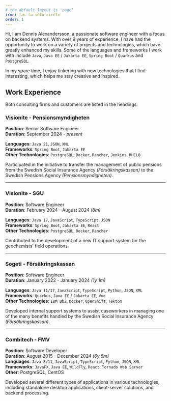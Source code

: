 ```yaml
---
# the default layout is 'page'
icon: fas fa-info-circle
order: 1
---
```


Hi, I am Dennis Alexandersson, a passionate software engineer with a focus on backend systems. With over 9 years of experience, I have had the opportunity to work on a variety of projects and technologies, which have greatly enhanced my skills. Some of the languages and frameworks I work with include `Java`, `Java EE` / `Jakarta EE`, `Spring Boot` / `Quarkus` and `PostgreSQL`.

In my spare time, I enjoy tinkering with new technologies that I find interesting, which helps me stay creative and inspired.


## Work Experience

Both consulting firms and customers are listed in the headings.

### Visionite - Pensionsmyndigheten
**Position**: Senior Software Engineer  
**Duration**: September 2024 - *present*

**Languages**: `Java 21`, `JSON`, `XML`  
**Frameworks**: `Spring Boot`, `Jakarta EE`   
**Other Technologies**: `PostgreSQL`, `Docker`, `Rancher`, `Jenkins`, `RHEL8`

Participated in the initiative to transfer the management of public pensions from the Swedish Social Insurance Agency *(Försäkringskassan)* to the Swedish Pensions Agency *(Pensionsmyndigheten)*.

---

### Visionite - SGU
**Position**: Software Engineer  
**Duration**: February 2024 - August 2024 *(8m)*

**Languages**: `Java 17`, `JavaScript`, `TypeScript`, `JSON`  
**Frameworks**: `Spring Boot`, `Jakarta EE`, `React`  
**Other Technologies**: `PostgreSQL`, `Docker`, `Rancher`

Contributed to the development of a new IT support system for the geochemists' field operations.

---

### Sogeti - Försäkringskassan
**Position**: Software Engineer  
**Duration**: January 2022 - January 2024 *(1y 1m)*

**Languages**: `Java 11/17`, `JavaScript`, `TypeScript`, `Python`, `JSON`, `XML`  
**Frameworks**: `Quarkus`, `Java EE` / `Jakarta EE`, `Vue`  
**Other Technologies**: `IBM Db2`, `Docker`, `OpenShift`, `Tekton`

Developed internal support systems to assist caseworkers in managing one of the many benefits handled by the Swedish Social Insurance Agency *(Försäkringskassan)*.

---

### Combitech - FMV
**Position**: Software Developer  
**Duration**: August 2015 - December 2024 *(6y 5m)*  
**Languages**: `Java 8/11`, `JavaScript`, `TypeScript`, `Python`, `JSON`, `XML`  
**Frameworks**: `JavaFX`, `Java EE`, `WildFly`, `React`, `Tornado Web Server`  
**Other**: PostgreSQL, CentOS

Developed several different types of applications in various technologies, including standalone desktop applications, client-server solutions, and backend processing.

